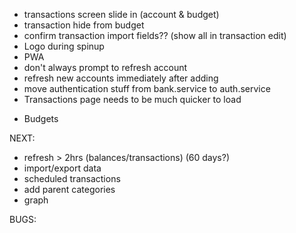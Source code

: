 - transactions screen slide in (account & budget)
- transaction hide from budget
- confirm transaction import fields?? (show all in transaction edit)
- Logo during spinup
- PWA
- don't always prompt to refresh account
- refresh new accounts immediately after adding
- move authentication stuff from bank.service to auth.service
- Transactions page needs to be much quicker to load

* Budgets

NEXT:
- refresh > 2hrs (balances/transactions) (60 days?)
- import/export data
- scheduled transactions
- add parent categories
- graph

BUGS:
